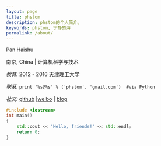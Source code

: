 ```yaml
---
layout: page
title: phstom
description: phstom的个人简介。
keywords: phstom, 宁静的海
permalink: /about/
---
```


Pan Haishu

南京, China \| 计算机科学与技术

*教育:* 2012 - 2016 天津理工大学

*联系:* `print '%s@%s' % ('phstom', 'gmail.com')  #via Python`

*社交:*  [github](http://github.com/phstom) \|[weibo](http://weibo.com/phstom)  \| [blog](https://phstom.github.io/)

```c++
#include <iostream>
int main()
{
	std::cout << "Hello, friends!" << std::endl;
	return 0;
}
```
